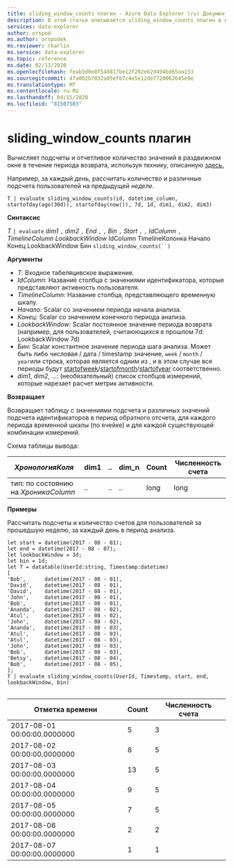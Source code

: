 ```yaml
---
title: sliding_window_counts плагин - Azure Data Explorer (ru) Документы Майкрософт
description: В этой статье описывается sliding_window_counts плагин в Azure Data Explorer.
services: data-explorer
author: orspod
ms.author: orspodek
ms.reviewer: rkarlin
ms.service: data-explorer
ms.topic: reference
ms.date: 02/13/2020
ms.openlocfilehash: feab3d0e8f548817be12f202eb2d494bd65aa133
ms.sourcegitcommit: 47a002b7032a05ef67c4e5e12de7720062645e9e
ms.translationtype: MT
ms.contentlocale: ru-RU
ms.lasthandoff: 04/15/2020
ms.locfileid: "81507503"
---
```

# <a name="sliding_window_counts-plugin"></a>sliding_window_counts плагин

Вычисляет подсчеты и отчетливое количество значений в раздвижном окне в течение периода возврата, используя технику, описанную [здесь.](samples.md#performing-aggregations-over-a-sliding-window)

Например, за каждый *день,* рассчитать количество и различные подсчета пользователей на предыдущей *неделе.* 

```kusto
T | evaluate sliding_window_counts(id, datetime_column, startofday(ago(30d)), startofday(now()), 7d, 1d, dim1, dim2, dim3)
```

**Синтаксис**

*T* `| evaluate` *dim1* `,` *dim2* `,` *End* `,` `,` *Bin* `,` *Start* `,` `,` *IdColumn* `,` *TimelineColumn* *LookbackWindow* IdColumn TimelineКолонка Начало Конец LookbackWindow Бин `sliding_window_counts(``)`

**Аргументы**

* *T*: Входное табеляцивское выражение.
* *IdColumn*: Название столбца с значениями идентификатора, которые представляют активность пользователя. 
* *TimelineColumn*: Название столбца, представляющего временную шкалу.
* *Начало*: Scalar со значением периода начала анализа.
* *Конец*: Scalar со значением конечного периода анализа.
* *LookbackWindow*: Scalar постоянное значение периода возврата (например, для пользователей, считаюющихся в прошлом 7d: LookbackWindow 7d)
* *Бин*: Scalar константное значение периода шага анализа. Может быть либо числовая / дата / timestamp значение, `week` / `month` / `year`или строка, которая является одним из , и в этом случае все периоды будут [startofweek](startofweekfunction.md)/[startofmonth](startofmonthfunction.md)/[startofyear](startofyearfunction.md) соответственно. 
* *dim1*, *dim2*, ...: (необязательный) список столбцов измерений, которые нарезает расчет метрик активности.

**Возвращает**

Возвращает таблицу с значениями подсчета и различных значений подсчета идентификаторов в период обратного отсчета, для каждого периода временной шкалы (по ячейке) и для каждой существующей комбинации измерений.

Схема таблицы вывода:

|*ХронологияКоля*|dim1|..|dim_n|Count|Численность счета|
|---|---|---|---|---|---|
|тип: по состоянию на *ХроникаColumn*|..|..|..|long|long|


**Примеры**

Рассчитать подсчеты и количество счетов для пользователей за прошедшую неделю, за каждый день в период анализа. 

```kusto
let start = datetime(2017 - 08 - 01);
let end = datetime(2017 - 08 - 07); 
let lookbackWindow = 3d;  
let bin = 1d;
let T = datatable(UserId:string, Timestamp:datetime)
[
'Bob',      datetime(2017 - 08 - 01), 
'David',    datetime(2017 - 08 - 01), 
'David',    datetime(2017 - 08 - 01), 
'John',     datetime(2017 - 08 - 01), 
'Bob',      datetime(2017 - 08 - 01), 
'Ananda',   datetime(2017 - 08 - 02),  
'Atul',     datetime(2017 - 08 - 02), 
'John',     datetime(2017 - 08 - 02), 
'Ananda',   datetime(2017 - 08 - 03), 
'Atul',     datetime(2017 - 08 - 03), 
'Atul',     datetime(2017 - 08 - 03), 
'John',     datetime(2017 - 08 - 03), 
'Bob',      datetime(2017 - 08 - 03), 
'Betsy',    datetime(2017 - 08 - 04), 
'Bob',      datetime(2017 - 08 - 05), 
];
T | evaluate sliding_window_counts(UserId, Timestamp, start, end, lookbackWindow, bin)


```

|Отметка времени|Count|Численность счета|
|---|---|---|
|2017-08-01 00:00:00.0000000|5|3|
|2017-08-02 00:00:00.0000000|8|5|
|2017-08-03 00:00:00.0000000|13|5|
|2017-08-04 00:00:00.0000000|9|5|
|2017-08-05 00:00:00.0000000|7|5|
|2017-08-06 00:00:00.0000000|2|2|
|2017-08-07 00:00:00.0000000|1|1|